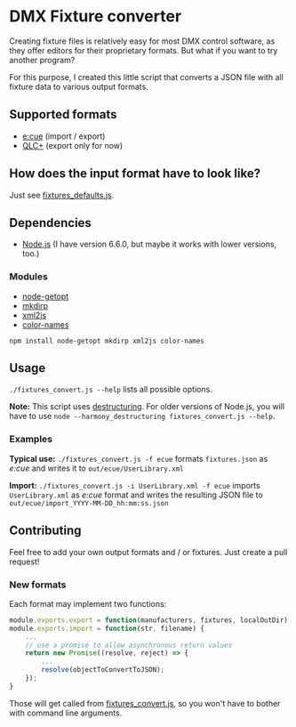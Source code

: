 # DMX Fixture converter

Creating fixture files is relatively easy for most DMX control software, as they offer editors for their proprietary formats. But what if you want to try another program?

For this purpose, I created this little script that converts a JSON file with all fixture data to various output formats.

## Supported formats

* [e:cue](http://www.ecue.de/) (import / export)
* [QLC+](http://www.qlcplus.org/) (export only for now)


## How does the input format have to look like?

Just see [fixtures_defaults.js](fixtures_defaults.js).


## Dependencies

* [Node.js](https://nodejs.org/en/) (I have version 6.6.0, but maybe it works with lower versions, too.)

### Modules

* [node-getopt](https://www.npmjs.com/package/node-getopt)
* [mkdirp](https://www.npmjs.com/package/mkdirp)
* [xml2js](https://github.com/Leonidas-from-XIV/node-xml2js)
* [color-names](https://www.npmjs.com/package/color-names)

```
npm install node-getopt mkdirp xml2js color-names
```

## Usage

`./fixtures_convert.js --help` lists all possible options.

**Note:** This script uses [destructuring](http://stackoverflow.com/questions/17379277/destructuring-in-node-js). For older versions of Node.js, you will have to use `node --harmony_destructuring fixtures_convert.js --help`.

### Examples

**Typical use:** `./fixtures_convert.js -f ecue` formats `fixtures.json` as *e:cue* and writes it to `out/ecue/UserLibrary.xml`

**Import:** `./fixtures_convert.js -i UserLibrary.xml -f ecue` imports `UserLibrary.xml` as *e:cue* format and writes the resulting JSON file to `out/ecue/import_YYYY-MM-DD_hh:mm:ss.json`


## Contributing

Feel free to add your own output formats and / or fixtures. Just create a pull request!

### New formats

Each format may implement two functions:

```js
module.exports.export = function(manufacturers, fixtures, localOutDir) { ... }
module.exports.import = function(str, filename) {
    ...
    // use a promise to allow asynchronous return values
    return new Promise((resolve, reject) => {
        ...
        resolve(objectToConvertToJSON);
    });
}
```

Those will get called from [fixtures_convert.js](fixtures_convert.js), so you won't have to bother with command line arguments.